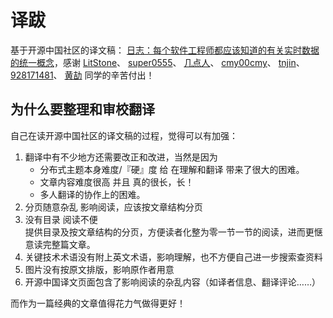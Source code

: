 译跋
======================

基于开源中国社区的译文稿： [日志：每个软件工程师都应该知道的有关实时数据的统一概念](http://www.oschina.net/translate/log-what-every-software-engineer-should-know-about-real-time-datas-unifying)，感谢 [LitStone](http://my.oschina.net/kaiyuancao)、 [super0555](http://my.oschina.net/super0555)、 [几点人](http://my.oschina.net/jidianren)、 [cmy00cmy](http://my.oschina.net/u/1385461)、 [tnjin](http://my.oschina.net/tnjin)、 [928171481](http://my.oschina.net/u/240148)、 [黄劼](http://my.oschina.net/saintknight) 同学的辛苦付出！

为什么要整理和审校翻译
--------------------------

自己在读开源中国社区的译文稿的过程，觉得可以有加强：

1. 翻译中有不少地方还需要改正和改进，当然是因为
    - 分布式主题本身难度/『硬』度 给 在理解和翻译 带来了很大的困难。
    - 文章内容难度很高 并且 真的很长，长！
    - 多人翻译的协作上的困难。
1. 分页随意杂乱 影响阅读，应该按文章结构分页
1. 没有目录 阅读不便  
    提供目录及按文章结构的分页，方便读者化整为零一节一节的阅读，进而更惬意读完整篇文章。
1. 关键技术术语没有附上英文术语，影响理解，也不方便自己进一步搜索查资料
1. 图片没有按原文排版，影响原作者用意
1. 开源中国译文页面包含了影响阅读的杂乱内容（如译者信息、翻译评论……）

而作为一篇经典的文章值得花力气做得更好！
